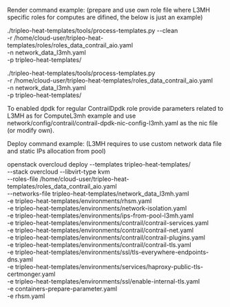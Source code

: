 Render command example:
(prepare and use own role file where L3MH specific roles for computes are difined,
the below is just an example)

./tripleo-heat-templates/tools/process-templates.py --clean \
  -r /home/cloud-user/tripleo-heat-templates/roles/roles_data_contrail_aio.yaml \
  -n network_data_l3mh.yaml \
  -p tripleo-heat-templates/

./tripleo-heat-templates/tools/process-templates.py \
  -r /home/cloud-user/tripleo-heat-templates/roles_data_contrail_aio.yaml\
  -n network_data_l3mh.yaml \
  -p tripleo-heat-templates/


To enabled dpdk for regular ContrailDpdk role provide parameters related to L3MH 
as for ComputeL3mh example and use network/config/contrail/contrail-dpdk-nic-config-l3mh.yaml
as the nic file (or modify own).

Deploy command example:
(L3MH requires to use custom network data file and static IPs 
allocation from pool)

openstack overcloud deploy --templates tripleo-heat-templates/ \
  --stack overcloud --libvirt-type kvm \
  --roles-file /home/cloud-user/tripleo-heat-templates/roles_data_contrail_aio.yaml \
  --networks-file tripleo-heat-templates/network_data_l3mh.yaml \
  -e tripleo-heat-templates/environments/rhsm.yaml \
  -e tripleo-heat-templates/environments/network-isolation.yaml \
  -e tripleo-heat-templates/environments/ips-from-pool-l3mh.yaml \
  -e tripleo-heat-templates/environments/contrail/contrail-services.yaml \
  -e tripleo-heat-templates/environments/contrail/contrail-net.yaml \
  -e tripleo-heat-templates/environments/contrail/contrail-plugins.yaml \
  -e tripleo-heat-templates/environments/contrail/contrail-tls.yaml \
  -e tripleo-heat-templates/environments/ssl/tls-everywhere-endpoints-dns.yaml \
  -e tripleo-heat-templates/environments/services/haproxy-public-tls-certmonger.yaml \
  -e tripleo-heat-templates/environments/ssl/enable-internal-tls.yaml \
  -e containers-prepare-parameter.yaml \
  -e rhsm.yaml
